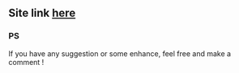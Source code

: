 ## Site link [here](https://anxianzhang.github.io/)

### PS
If you have any suggestion or some enhance, feel free and make a comment !
